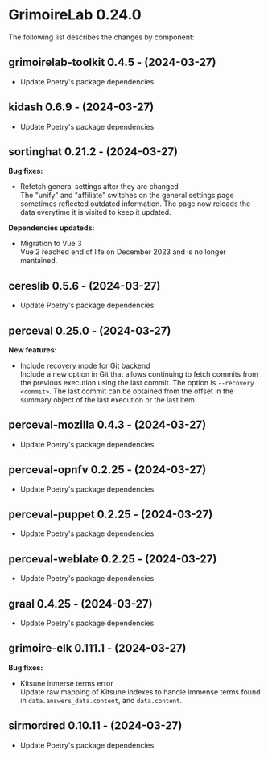# GrimoireLab 0.24.0
The following list describes the changes by component:

  ## grimoirelab-toolkit 0.4.5 - (2024-03-27)
  
  * Update Poetry's package dependencies
  ## kidash 0.6.9 - (2024-03-27)
  
  * Update Poetry's package dependencies
## sortinghat 0.21.2 - (2024-03-27)

**Bug fixes:**

 * Refetch general settings after they are changed\
   The "unify" and "affiliate" switches on the general settings page
   sometimes reflected outdated information. The page now reloads the
   data everytime it is visited to keep it updated.

**Dependencies updateds:**

 * Migration to Vue 3\
   Vue 2 reached end of life on December 2023 and is no longer mantained.

  ## cereslib 0.5.6 - (2024-03-27)
  
  * Update Poetry's package dependencies

## perceval 0.25.0 - (2024-03-27)

**New features:**

 * Include recovery mode for Git backend\
   Include a new option in Git that allows continuing to fetch commits
   from the previous execution using the last commit. The option is
   `--recovery <commit>`. The last commit can be obtained from the offset
   in the summary object of the last execution or the last item.

  ## perceval-mozilla 0.4.3 - (2024-03-27)
  
  * Update Poetry's package dependencies
  ## perceval-opnfv 0.2.25 - (2024-03-27)
  
  * Update Poetry's package dependencies
  ## perceval-puppet 0.2.25 - (2024-03-27)
  
  * Update Poetry's package dependencies
  ## perceval-weblate 0.2.25 - (2024-03-27)
  
  * Update Poetry's package dependencies
  ## graal 0.4.25 - (2024-03-27)
  
  * Update Poetry's package dependencies
## grimoire-elk 0.111.1 - (2024-03-27)

**Bug fixes:**

 * Kitsune inmerse terms error\
   Update raw mapping of Kitsune indexes to handle immense terms found in
   `data.answers_data.content`, and `data.content`.

  ## sirmordred 0.10.11 - (2024-03-27)
  
  * Update Poetry's package dependencies
